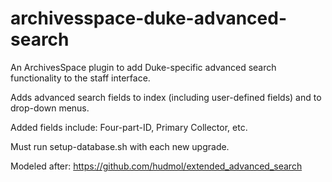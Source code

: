 # archivesspace-duke-advanced-search
An ArchivesSpace plugin to add Duke-specific advanced search functionality to the staff interface.

Adds advanced search fields to index (including user-defined fields) and to drop-down menus.

Added fields include: Four-part-ID, Primary Collector, etc. 

Must run setup-database.sh with each new upgrade. 

Modeled after: https://github.com/hudmol/extended_advanced_search
